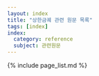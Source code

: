 ```yaml
---
layout: index
title: "상한금궤 관련 원문 목록"
tags: [index]
index:
  category: reference
  subject: 관련원문
---
```



{% include page_list.md %}
